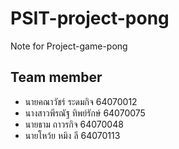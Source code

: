 # PSIT-project-pong

Note for Project-game-pong

## Team member
- นายคณาวัชร์ ระดมกิจ     64070012
- นางสาวพีรณัฐ ทิพย์รักษ์   64070075
- นายธาม ถาวรกิจ        64070048
- นายโหว้ย หมิง ลี       64070113

